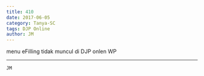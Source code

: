 ```yaml
---
title: 410
date: 2017-06-05
category: Tanya-SC
tags: DJP Online
author: JM
---
```


menu eFilling tidak muncul di DJP onlen WP

---



`JM`
